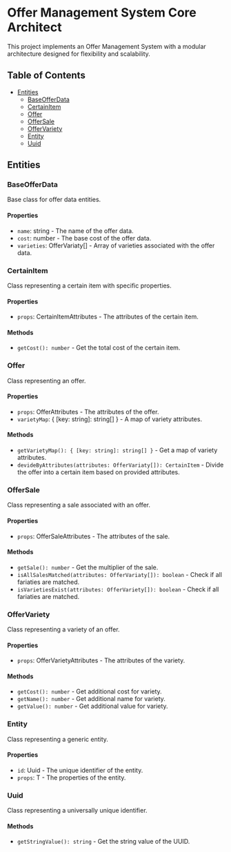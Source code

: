 # Offer Management System Core Architect

This project implements an Offer Management System with a modular architecture designed for flexibility and scalability.

## Table of Contents

- [Entities](#entities)
  - [BaseOfferData](#baseofferdata)
  - [CertainItem](#certainitem)
  - [Offer](#offer)
  - [OfferSale](#offersale)
  - [OfferVariety](#offervariety)
  - [Entity](#entity)
  - [Uuid](#uuid)

## Entities

### BaseOfferData

Base class for offer data entities.

#### Properties

- `name`: string - The name of the offer data.
- `cost`: number - The base cost of the offer data.
- `varieties`: OfferVariaty[] - Array of varieties associated with the offer data.

### CertainItem

Class representing a certain item with specific properties.

#### Properties

- `props`: CertainItemAttributes - The attributes of the certain item.

#### Methods

- `getCost(): number` - Get the total cost of the certain item.

### Offer

Class representing an offer.

#### Properties

- `props`: OfferAttributes - The attributes of the offer.
- `varietyMap`: { [key: string]: string[] } - A map of variety attributes.

#### Methods

- `getVarietyMap(): { [key: string]: string[] }` - Get a map of variety attributes.
- `devideByAttributes(attributes: OfferVariaty[]): CertainItem` - Divide the offer into a certain item based on provided attributes.

### OfferSale

Class representing a sale associated with an offer.

#### Properties

- `props`: OfferSaleAttributes - The attributes of the sale.

#### Methods

- `getSale(): number` - Get the multiplier of the sale.
- `isAllSalesMatched(attributes: OfferVariaty[]): boolean` - Check if all fariaties are matched.
- `isVarietiesExist(attributes: OfferVariety[]): boolean` - Check if all fariaties are matched.

### OfferVariety

Class representing a variety of an offer.

#### Properties

- `props`: OfferVarietyAttributes - The attributes of the variety.

#### Methods

- `getCost(): number` - Get additional cost for variety.
- `getName(): number` - Get additional name for variety.
- `getValue(): number` - Get additional value for variety.

### Entity

Class representing a generic entity.

#### Properties

- `id`: Uuid - The unique identifier of the entity.
- `props`: T - The properties of the entity.

### Uuid

Class representing a universally unique identifier.

#### Methods

- `getStringValue(): string` - Get the string value of the UUID.

